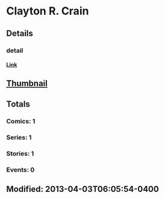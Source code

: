 # Clayton R. Crain 
## Details
### detail
#### [Link](http://marvel.com/comics/creators/12317/clayton_r_crain?utm_campaign=apiRef&utm_source=225578a89fc76f3d20fbffda5d17a88d)
## [Thumbnail](http://i.annihil.us/u/prod/marvel/i/mg/b/40/image_not_available.jpg)
## Totals
### Comics: 1
### Series: 1
### Stories: 1
### Events: 0
## Modified: 2013-04-03T06:05:54-0400